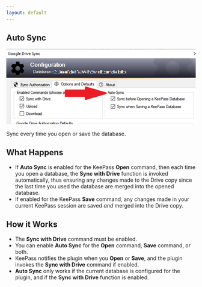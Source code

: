 ```yaml
---
layout: default
---
```


## Auto Sync
![Auto Sync Config](../assets/img/auto-sync.png)

Sync every time you open or save the database.

## What Happens
* If **Auto Sync** is enabled for the KeePass **Open** command, then each time you open a 
database, the **Sync with Drive** function is invoked automatically, thus
ensuring any changes made to the Drive copy since the last time you used the
database are merged into the opened database.
* If enabled for the KeePass **Save** command, any changes made in your current KeePass
session are saved *and* merged into the Drive copy.

## How it Works
* The **Sync with Drive** command must be enabled.
* You can enable **Auto Sync** for the **Open** command, **Save** command, or both.
* KeePass notifies the plugin when you **Open** or **Save**, and the plugin invokes
the **Sync with Drive** command if enabled.
* **Auto Sync** only works if the current database is configured for the plugin,
and if the **Sync with Drive** function is enabled.